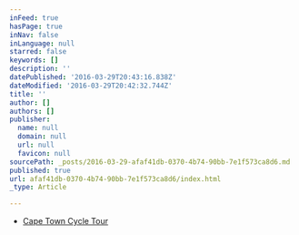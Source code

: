 ```yaml
---
inFeed: true
hasPage: true
inNav: false
inLanguage: null
starred: false
keywords: []
description: ''
datePublished: '2016-03-29T20:43:16.838Z'
dateModified: '2016-03-29T20:42:32.744Z'
title: ''
author: []
authors: []
publisher:
  name: null
  domain: null
  url: null
  favicon: null
sourcePath: _posts/2016-03-29-afaf41db-0370-4b74-90bb-7e1f573ca8d6.md
published: true
url: afaf41db-0370-4b74-90bb-7e1f573ca8d6/index.html
_type: Article

---
```

* [Cape Town Cycle Tour][0]

[0]: http://cyloam.co.za/?p=1153